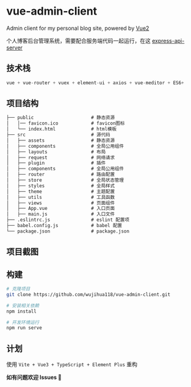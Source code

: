 # vue-admin-client

Admin client for my personal blog site, powered by [Vue2](https://cn.vuejs.org/)

个人博客后台管理系统，需要配合服务端代码一起运行，在这 [express-api-server](https://github.com/wujihua118/express-api-server)

## 技术栈

```js
vue + vue-router + vuex + element-ui + axios + vue-meditor + ES6+
```

## 项目结构

```html
├── public                     # 静态资源
│   │── favicon.ico            # favicon图标
│   └── index.html             # html模板
├── src                        # 源代码
│   ├── assets                 # 静态资源
│   ├── components             # 全局公用组件
│   ├── layouts                # 布局
│   ├── request                # 网络请求
│   ├── plugin                 # 插件
│   ├── components             # 全局公用组件
│   ├── router                 # 路由配置
│   ├── store                  # 全局状态管理
│   ├── styles                 # 全局样式
│   ├── theme                  # 主题配置
│   ├── utils                  # 工具函数
│   ├── views                  # 页面组件
│   ├── App.vue                # 入口页面
│   ├── main.js                # 入口文件
├── .eslintrc.js               # eslint 配置项
├── babel.config.js            # babel 配置
└── package.json               # package.json
```

## 项目截图

## 构建

```bash
# 克隆项目
git clone https://github.com/wujihua118/vue-admin-client.git

# 安装相关依赖
npm install

# 开发环境运行
npm run serve
```

## 计划

使用 `Vite + Vue3 + TypeScript + Element Plus` 重构

**如有问题欢迎 Issues 👏**

